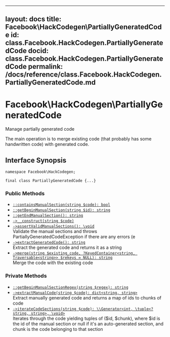 
***

layout: docs
title: Facebook\\HackCodegen\\PartiallyGeneratedCode
id: class.Facebook.HackCodegen.PartiallyGeneratedCode
docid: class.Facebook.HackCodegen.PartiallyGeneratedCode
permalink: /docs/reference/class.Facebook.HackCodegen.PartiallyGeneratedCode.md
---







# Facebook\\HackCodegen\\PartiallyGeneratedCode




Manage partially generated code




The main operation is to merge existing
code (that probably has some handwritten code) with generated code.




## Interface Synopsis




``` Hack
namespace Facebook\HackCodegen;

final class PartiallyGeneratedCode {...}
```




### Public Methods




* [` ::containsManualSection(string $code): bool `](<class.Facebook.HackCodegen.PartiallyGeneratedCode.containsManualSection.md>)
* [` ::getBeginManualSection(string $id): string `](<class.Facebook.HackCodegen.PartiallyGeneratedCode.getBeginManualSection.md>)
* [` ::getEndManualSection(): string `](<class.Facebook.HackCodegen.PartiallyGeneratedCode.getEndManualSection.md>)
* [` ->__construct(string $code) `](<class.Facebook.HackCodegen.PartiallyGeneratedCode.__construct.md>)
* [` ->assertValidManualSections(): \void `](<class.Facebook.HackCodegen.PartiallyGeneratedCode.assertValidManualSections.md>)\
  Validate the manual sections and throws PartiallyGeneratedCodeException
  if there are any errors (e
* [` ->extractGeneratedCode(): string `](<class.Facebook.HackCodegen.PartiallyGeneratedCode.extractGeneratedCode.md>)\
  Extract the generated code and returns it as a string
* [` ->merge(string $existing_code, ?KeyedContainer<string, Traversable<string>> $rekeys = NULL): string `](<class.Facebook.HackCodegen.PartiallyGeneratedCode.merge.md>)\
  Merge the code with the existing code







### Private Methods




- [` ::getBeginManualSectionRegex(string $regex): string `](<class.Facebook.HackCodegen.PartiallyGeneratedCode.getBeginManualSectionRegex.md>)
- [` ->extractManualCode(string $code): dict<string, string> `](<class.Facebook.HackCodegen.PartiallyGeneratedCode.extractManualCode.md>)\
  Extract manually generated code and returns a map of ids to chunks of code
- [` ->iterateCodeSections(string $code): \\Generator<int, \tuple<?string, string>, \void> `](<class.Facebook.HackCodegen.PartiallyGeneratedCode.iterateCodeSections.md>)\
  Iterates through the code yielding tuples of ($id, $chunk), where
  $id is the id of the manual section or null if it's an auto-generated
  section, and chunk is the code belonging to that section